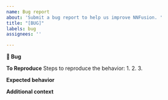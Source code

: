 ```yaml
---
name: Bug report
about: 'Submit a bug report to help us improve NNFusion. '
title: "[BUG]"
labels: bug
assignees: ''

---
```


**🐛 Bug**
<!-- A clear and concise description of what the bug is. -->

**To Reproduce**
Steps to reproduce the behavior:
1. 
2. 
3. 
<!-- If you have a code sample, error messages, stack traces, please provide it here as well -->

**Expected behavior**
<!-- A clear and concise description of what you expected to happen. -->

**Additional context**
<!-- Add any other context about the problem here. -->
